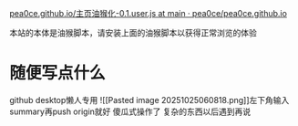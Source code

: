 [pea0ce.github.io/主页油猴化-0.1.user.js at main · pea0ce/pea0ce.github.io](https://github.com/pea0ce/pea0ce.github.io/blob/main/%E4%B8%BB%E9%A1%B5%E6%B2%B9%E7%8C%B4%E5%8C%96-0.1.user.js)

本站的本体是油猴脚本，请安装上面的油猴脚本以获得正常浏览的体验

# 随便写点什么
github desktop懒人专用
![[Pasted image 20251025060818.png]]左下角输入summary再push origin就好
傻瓜式操作了
复杂的东西以后遇到再说
